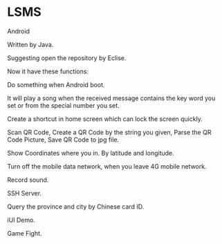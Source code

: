 # LSMS
Android

Written by Java.

Suggesting open the repository by Eclise.

Now it have these functions:

Do something when Android boot.

It will play a song when the received message contains the key word you set or from the special number you set.

Create a shortcut in home screen which can lock the screen quickly.

Scan QR Code, Create a QR Code by the string you given, Parse the QR Code Picture, Save QR Code to jpg file.

Show Coordinates where you in. By latitude and longitude.

Turn off the mobile data network, when you leave 4G mobile network.

Record sound.

SSH Server.

Query the province and city by Chinese card ID.

iUI Demo.

Game Fight.

